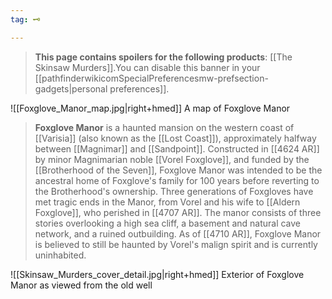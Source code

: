 ```yaml
---
tag: 🗝️

---
```

> **This page contains spoilers for the following products**: [[The Skinsaw Murders]].You can disable this banner in your [[pathfinderwikicomSpecialPreferencesmw-prefsection-gadgets|personal preferences]].

![[Foxglove_Manor_map.jpg|right+hmed]] 
 A map of Foxglove Manor
> **Foxglove Manor** is a haunted mansion on the western coast of [[Varisia]] (also known as the [[Lost Coast]]), approximately halfway between [[Magnimar]] and [[Sandpoint]]. Constructed in [[4624 AR]] by minor Magnimarian noble [[Vorel Foxglove]], and funded by the [[Brotherhood of the Seven]], Foxglove Manor was intended to be the ancestral home of Foxglove's family for 100 years before reverting to the Brotherhood's ownership. Three generations of Foxgloves have met tragic ends in the Manor, from Vorel and his wife to [[Aldern Foxglove]], who perished in [[4707 AR]]. The manor consists of three stories overlooking a high sea cliff, a basement and natural cave network, and a ruined outbuilding. As of [[4710 AR]], Foxglove Manor is believed to still be haunted by Vorel's malign spirit and is currently uninhabited.

![[Skinsaw_Murders_cover_detail.jpg|right+hmed]] 
 Exterior of Foxglove Manor as viewed from the old well







